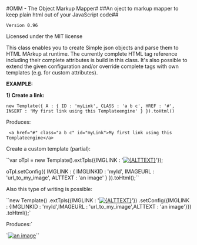 #OMM - The Object Markup Mapper#
##An oject to markup mapper to keep plain html out of your JavaScript code##

``Version 0.96``

Licensed under the MIT license

This class enables you to create Simple json objects and parse them to HTML MArkup at runtime.
The currently complete HTML tag reference including their complete attributes is build in this class.
It's also possible to extend the given configuration and/or override complete tags with own templates (e.g. for custom attributes).

**EXAMPLE:**

**1) Create a link:**

``new Template({
    A : {
      ID : 'myLink',
      CLASS : 'a b c',
      HREF : '#',
      INSERT : 'My first link using this Templateengine'
   }
}).toHtml()``

Produces:

`` <a href="#" class="a b c" id="myLink">My first link using this Templateengine</a>``

Create a custom template (partial):

``var oTpl = new Template().extTpls({IMGLINK : '<a href="{IMAGEURL}" class="imagelink" id="{IMGLINK}"><img scr="{IMAGEURL}" alt="{ALTTEXT}"/></a>'});

oTpl.setConfig({
  IMGLINK : {
      IMGLINKID : 'myId',
      IMAGEURL : 'url_to_my_image',
      ALTTEXT : 'an image'
  }
}).toHtml();``

Also this type of writing is possible:

``new Template()
    .extTpls({IMGLINK : '<a href="{IMAGEURL}" class="imagelink" id="{IMGLINK}"><img scr="{IMAGEURL}" alt="{ALTTEXT}"/></a>'})
    .setConfig({IMGLINK : {IMGLINKID : 'myId',IMAGEURL : 'url_to_my_image',ALTTEXT : 'an image'}})
    .toHtml();`

Produces:`

`<a href="url_to_my_image" class="imagelink"><img scr="url_to_my_image" alt="an image"/></a>``